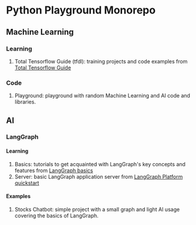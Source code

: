 # Python Playground Monorepo

## Machine Learning

### Learning

1. Total Tensorflow Guide (tfdl): training projects and code examples from [Total Tensorflow Guide](https://www.udemy.com/course/complete-guide-to-tensorflow-for-deep-learning-with-python)

### Code

1. Playground: playground with random Machine Learning and AI code and libraries.

## AI

### LangGraph

#### Learning

1. Basics: tutorials to get acquainted with LangGraph's key concepts and features from [LangGraph basics](https://langchain-ai.github.io/langgraph/concepts/why-langgraph)
2. Server: basic LangGraph application server from [LangGraph Platform quickstart](https://langchain-ai.github.io/langgraph/tutorials/langgraph-platform/local-server/)

#### Examples

1. Stocks Chatbot: simple project with a small graph and light AI usage covering the basics of LangGraph.
